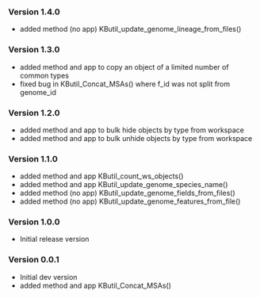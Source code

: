 ### Version 1.4.0
- added method (no app) KButil_update_genome_lineage_from_files()

### Version 1.3.0
- added method and app to copy an object of a limited number of common types
- fixed bug in KButil_Concat_MSAs() where f_id was not split from genome_id

### Version 1.2.0
- added method and app to bulk hide objects by type from workspace
- added method and app to bulk unhide objects by type from workspace

### Version 1.1.0
- added method and app KButil_count_ws_objects()
- added method and app KButil_update_genome_species_name()
- added method (no app) KButil_update_genome_fields_from_files()
- added method (no app) KButil_update_genome_features_from_file()

### Version 1.0.0
- Initial release version

### Version 0.0.1
- Initial dev version
- added method and app KButil_Concat_MSAs()
